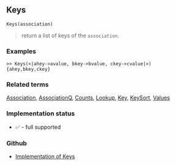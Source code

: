 ## Keys

```
Keys(association) 
```

> return a list of keys of the `association`.
 
### Examples

```
>> Keys(<|ahey->avalue, bkey->bvalue, ckey->cvalue|>)
{ahey,bkey,ckey}
```

### Related terms  
[Association](Association.md), [AssociationQ](AssociationQ.md), [Counts](Counts.md), [Lookup](Lookup.md), [Key](Key.md), [KeySort](KeySort.md), [Values](Values.md)






### Implementation status

* &#x2705; - full supported

### Github

* [Implementation of Keys](https://github.com/axkr/symja_android_library/blob/master/symja_android_library/matheclipse-core/src/main/java/org/matheclipse/core/builtin/AssociationFunctions.java#L644) 
